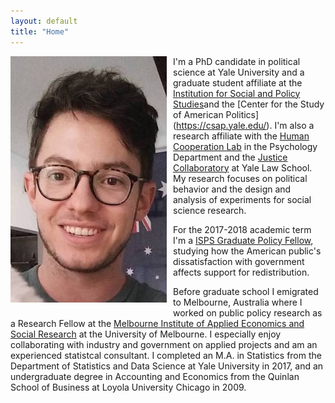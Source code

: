 ```yaml
---
layout: default
title: "Home"
---
```

<img style="float: left; width: 250px; margin: 0 10px 10px 0" src="/assets/photo.jpg" alt="pic" />

I'm a PhD candidate in political science at Yale University and a graduate student affiliate at the 
[Institution for Social and Policy Studies](https://isps.yale.edu/)and the 
[Center for the Study of American Politics] (https://csap.yale.edu/).
I'm also a research affiliate with the [Human Cooperation Lab](http://davidrand-cooperation.com/lab/) in the Psychology Department and 
the [Justice Collaboratory](https://law.yale.edu/justice-collaboratory) at Yale Law School. 
My research focuses on political behavior and the design and analysis of experiments for social science research.

For the 2017-2018 academic term I'm a [ISPS Graduate Policy Fellow](https://isps.yale.edu/team/directory/graduate-policy-fellow), 
studying how the American public's dissatisfaction with government affects support for redistribution.

Before graduate school I emigrated to Melbourne, Australia where I worked on public policy research as a Research 
Fellow at the [Melbourne Institute of Applied Economics and Social Research](http://melbourneinstitute.unimelb.edu.au/) at the 
University of Melbourne. I especially enjoy collaborating with industry and government on applied projects and am an 
experienced statistcal consultant. I completed an M.A. in Statistics from the Department of Statistics and Data Science at 
Yale University in 2017, and an undergraduate degree in Accounting and Economics from the Quinlan School of Business at 
Loyola University Chicago in 2009.


